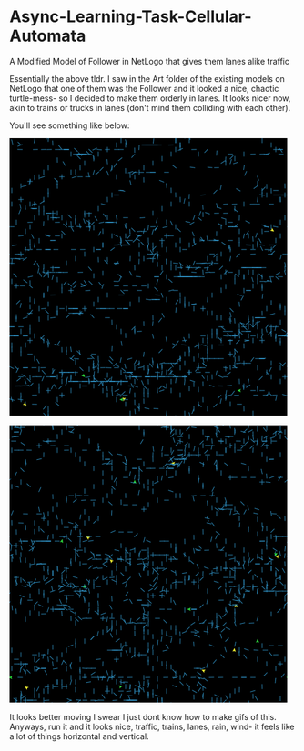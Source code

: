 # Async-Learning-Task-Cellular-Automata
A Modified Model of Follower in NetLogo that gives them lanes alike traffic

Essentially the above tldr. I saw in the Art folder of the existing models on NetLogo that one of them was the Follower and it looked a nice, chaotic turtle-mess- so I decided to make them orderly in lanes. It looks nicer now, akin to trains or trucks in lanes (don't mind them colliding with each other). 

You'll see something like below:

![alt text](https://github.com/Pierre-123/Async-Learning-Task-Cellular-Automata/blob/main/Follower_MoModified%20view.png "Picture 1")

![alt text](https://github.com/Pierre-123/Async-Learning-Task-Cellular-Automata/blob/main/Follower_MoModified%20view1.png "Picture 2")

It looks better moving I swear I just dont know how to make gifs of this. Anyways, run it and it looks nice, traffic, trains, lanes, rain, wind- it feels like a lot of things horizontal and vertical.
